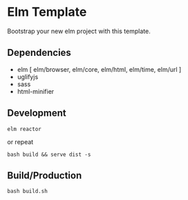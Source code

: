# Elm Template

Bootstrap your new elm project with this template.

## Dependencies

- elm [ elm/browser, elm/core, elm/html, elm/time, elm/url ]
- uglifyjs
- sass
- html-minifier

## Development

`elm reactor`

or repeat

`bash build && serve dist -s`

## Build/Production

`bash build.sh`
